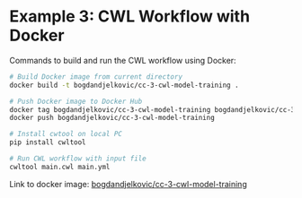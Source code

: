 # Example 3: CWL Workflow with Docker

Commands to build and run the CWL workflow using Docker:

```bash
# Build Docker image from current directory
docker build -t bogdandjelkovic/cc-3-cwl-model-training .
```

```bash
# Push Docker image to Docker Hub
docker tag bogdandjelkovic/cc-3-cwl-model-training bogdandjelkovic/cc-3-cwl-model-training
docker push bogdandjelkovic/cc-3-cwl-model-training
```

```bash
# Install cwtool on local PC
pip install cwltool 
```

```bash
# Run CWL workflow with input file
cwltool main.cwl main.yml
```

Link to docker image: [bogdandjelkovic/cc-3-cwl-model-training](https://hub.docker.com/repository/docker/bogdandjelkovic/cc-3-cwl-model-training/general)
